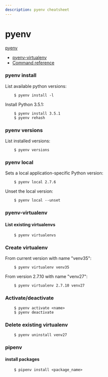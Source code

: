 ```yaml
---
description: pyenv cheatsheet
---
```


# pyenv

[pyenv](https://github.com/yyuu/pyenv)

* [pyenv-virtualenv](https://github.com/yyuu/pyenv-virtualenv)
* [Command reference](https://github.com/yyuu/pyenv/blob/master/COMMANDS.md)

### pyenv install

List available python versions:

```
    $ pyenv install -l
```

Install Python 3.5.1:

```
    $ pyenv install 3.5.1
    $ pyenv rehash
```

### pyenv versions

List installed versions:

```
    $ pyenv versions
```

### pyenv local

Sets a local application-specific Python version:

```
    $ pyenv local 2.7.6
```

Unset the local version:

```
    $ pyenv local --unset
```

### pyenv-virtualenv

#### List existing virtualenvs

```
    $ pyenv virtualenvs
```

### Create virtualenv

From current version with name "venv35":

```
    $ pyenv virtualenv venv35
```

From version 2.7.10 with name "venv27":

```
    $ pyenv virtualenv 2.7.10 venv27
```

### Activate/deactivate

```
    $ pyenv activate <name>
    $ pyenv deactivate
```

### Delete existing virtualenv

```
    $ pyenv uninstall venv27
```

### pipenv

#### install packages

```
    $ pipenv install <package_name>
```

